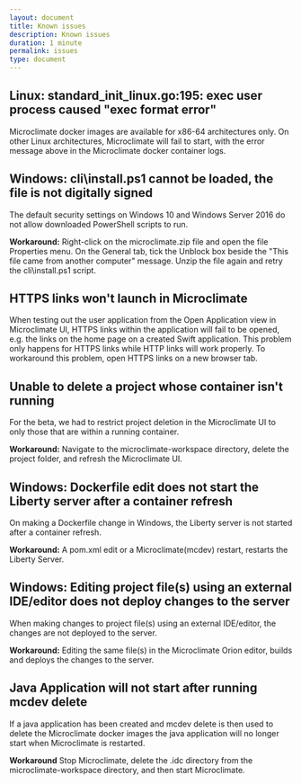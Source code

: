```yaml
---
layout: document
title: Known issues
description: Known issues
duration: 1 minute
permalink: issues
type: document
---
```


## Linux: standard_init_linux.go:195: exec user process caused "exec format error"

Microclimate docker images are available for x86-64 architectures only. On other Linux architectures, Microclimate will fail to start, with the error message above in the Microclimate docker container logs.

## Windows: cli\install.ps1 cannot be loaded, the file is not digitally signed

The default security settings on Windows 10 and Windows Server 2016 do not allow downloaded PowerShell scripts to run.

**Workaround:** Right-click on the microclimate.zip file and open the file Properties menu. On the General tab, tick the Unblock box beside the "This file came from another computer" message. Unzip the file again and retry the cli\install.ps1 script.

## HTTPS links won't launch in Microclimate

When testing out the user application from the Open Application view in Microclimate UI, HTTPS links within the application will fail to be opened, e.g. the links on the home page on a created Swift application. This problem only happens for HTTPS links while HTTP links will work properly. To workaround this problem, open HTTPS links on a new browser tab.

## Unable to delete a project whose container isn't running

For the beta, we had to restrict project deletion in the Microclimate UI to only those that are within a running container.

**Workaround:** Navigate to the microclimate-workspace directory, delete the project folder, and refresh the Microclimate UI.

## Windows: Dockerfile edit does not start the Liberty server after a container refresh

On making a Dockerfile change in Windows, the Liberty server is not started after a container refresh.

**Workaround:** A pom.xml edit or a Microclimate(mcdev) restart, restarts the Liberty Server.

## Windows: Editing project file(s) using an external IDE/editor does not deploy changes to the server

When making changes to project file(s) using an external IDE/editor, the changes are not deployed to the server. 

**Workaround:** Editing the same file(s) in the Microclimate Orion editor, builds and deploys the changes to the server.

## Java Application will not start after running mcdev delete

If a java application has been created and mcdev delete is then used to delete the Microclimate docker images the java application will no longer start when Microclimate is restarted.

**Workaround** Stop Microclimate, delete the .idc directory from the microclimate-workspace directory, and then start Microclimate.
